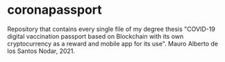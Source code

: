 # coronapassport
Repository that contains every single file of my degree thesis "COVID-19 digital vaccination passport based on Blockchain with its own cryptocurrency as a reward and mobile app for its use". Mauro Alberto de los Santos Nodar, 2021.
